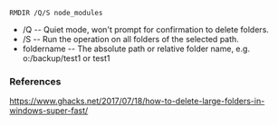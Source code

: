 ```
RMDIR /Q/S node_modules
```

* /Q -- Quiet mode, won't prompt for confirmation to delete folders.
* /S -- Run the operation on all folders of the selected path.
* foldername -- The absolute path or relative folder name, e.g. o:/backup/test1 or test1

### References
https://www.ghacks.net/2017/07/18/how-to-delete-large-folders-in-windows-super-fast/
